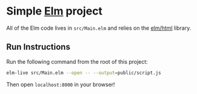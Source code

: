 # Simple [Elm](https://elm-lang.org/) project

All of the Elm code lives in `src/Main.elm` and relies on the [elm/html][html] library.

[html]: https://package.elm-lang.org/packages/elm/html/latest


## Run Instructions

Run the following command from the root of this project:

```bash
elm-live src/Main.elm --open -- --output=public/script.js
```

Then open `localhost:8000` in your browser!
